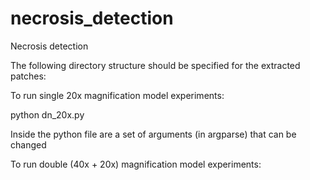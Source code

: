 # necrosis_detection
Necrosis detection 



The following directory structure should be specified for the extracted patches:





To run single 20x magnification model experiments:

python dn_20x.py

Inside the python file are a set of arguments (in argparse) that can be changed


To run double (40x + 20x) magnification model experiments:

